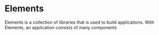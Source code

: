 # Elements

Elements is a collection of libraries that is used to build applications.  With Elements, an application consists of many components